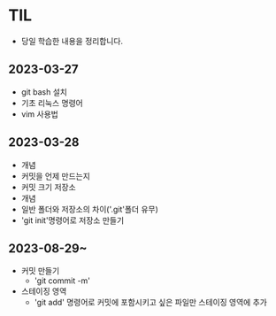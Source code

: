 # TIL
- 당일 학습한 내용을 정리합니다.

## 2023-03-27
- git bash 설치
- 기초 리눅스 명령어
- vim 사용법
## 2023-03-28
- 개념
- 커밋을 언제 만드는지
- 커밋 크기
저장소
- 개념
- 일반 폴더와 저장소의 차이('.git'폴더 유무)
- 'git init'명령어로 저장소 만들기
## 2023-08-29~
- 커밋 만들기
  - 'git commit -m'
- 스테이징 영역
  - 'git add' 명령어로 커밋에 포함시키고 싶은 파일만 스테이징 영역에 추가